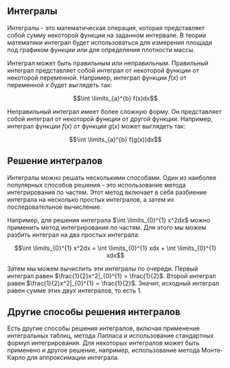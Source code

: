 

## Интегралы

Интегралы - это математическая операция, которая представляет собой сумму некоторой функции на заданном интервале. В теории математики интеграл будет использоваться для измерения площади под графиком функции или для определения плотности массы.

Интеграл может быть правильным или неправильным. Правильный интеграл представляет собой интеграл от некоторой функции от некоторой переменной. Например, интеграл функции $f(x)$ от переменной $x$ будет выглядеть так:

$$\int \limits_{a}^{b} f(x)dx$$

Неправильный интеграл имеет более сложную форму. Он представляет собой интеграл от некоторой функции от другой функции. Например, интеграл функции $f(x)$ от функции $g(x)$ может выглядеть так:

$$\int \limits_{a}^{b} f(g(x))dx$$

## Решение интегралов

Интегралы можно решать несколькими способами. Один из наиболее популярных способов решения - это использование метода интегрирования по частям. Этот метод включает в себя разбиение интеграла на несколько простых интегралов, а затем их последовательное вычисление.

Например, для решения интеграла $\int \limits_{0}^{1} x^2dx$ можно применить метод интегрирования по частям. Для этого мы можем разбить интеграл на два простых интеграла:

$$\int \limits_{0}^{1} x^2dx = \int \limits_{0}^{1} xdx + \int \limits_{0}^{1} xdx$$

Затем мы можем вычислить эти интегралы по очереди. Первый интеграл равен $\frac{1}{2}x^2|_{0}^{1} = \frac{1}{2}$. Второй интеграл равен $\frac{1}{2}x^2|_{0}^{1} = \frac{1}{2}$. Значит, исходный интеграл равен сумме этих двух интегралов, то есть $1$.

## Другие способы решения интегралов

Есть другие способы решения интегралов, включая применение интегральных таблиц, метода Лапласа и использование стандартных формул интегрирования. Для некоторых интегралов может быть применено и другое решение, например, использование метода Монте-Карло для аппроксимации интеграла.